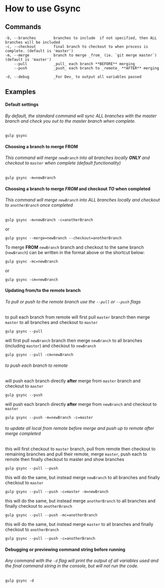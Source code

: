 # How to use Gsync

## Commands
    -b, --branches        branches to include  if not specified, then ALL branches will be included  
    -c, --checkout        final branch to checkout to when process is complete. (default is 'master')  
    -m, --merge           branch to merge _from_ (ie. `git merge master`) (default is 'master')  
        --pull            _pull_ each branch **BEFORE** merging  
        --push            _push_ each branch to _remote_ **AFTER** merging  
    
    -d, --debug           _For Dev_ to output all variables passed


 
## Examples

#### Default settings
###### By default, the standard command will sync ALL branches with the master branch and check you out to the master branch when complete.
    
    gulp gsync  

#### Choosing a branch to merge FROM
###### This command will merge `newBranch` into all branches locally **ONLY** and checkout to `master` when complete (default functionality)   
    
    gulp gsync -m=newBranch

#### Choosing a branch to merge *FROM* and checkout *TO* when completed
###### This command will merge `newBranch` into ALL branches locally and checkout to `anotherBranch` once completed    
    
    gulp gsync -m=newBranch -c=anotherBranch  
or

    gulp gsync --merge=newBranch --checkout=anotherBranch

To merge **FROM** `newBranch` branch and checkout to the same branch (`newBranch`) can be written in the format above or the shortcut below:  
    
    gulp gsync -mc=newBranch
or  

    gulp gsync -cm=newBranch

#### Updating from/to the remote branch
###### To pull or push to the remote branch use the `--pull` or `--push` flags  

to pull each branch from remote
will first pull `master` branch then merge `master` to all branches and checkout to `master`  
    
    gulp gsync --pull  
    
will first pull `newBranch` branch then merge `newBranch` to all branches (including `master`) and checkout to `newBranch`  
    
    gulp gsync --pull -cm=newBranch  

###### to push each branch to remote  
will push each branch directly **after** merge from `master` branch and checkout to `master`  

    gulp gsync --push

will push each branch directly **after** merge from `newBranch` and checkout to `master`

    gulp gsync --push -m=newBranch -c=master
    
###### to update all *local* from remote before merge and push up to *remote* after merge completed  
    
this will first checkout to `master` branch, pull from remote then checkout to remaining branches and pull their remote, merge `master`, push each to remote then finally checkout to master and show branches

    gulp gsync --pull --push
    
this will do the same, but instead merge `newBranch` to all branches and finally checkout to `master`
     
    gulp gsync --pull --push -c=master -m=newBranch
    
this will do the same, but instead merge `anotherBranch` to all branches and finally checkout to `anotherBranch`
    
    gulp gsync --pull --push -mc=anotherBranch
    
    
this will do the same, but instead merge `master` to all branches and finally checkout to `anotherBranch`

    gulp gsync --pull --push -c=anotherBranch

#### Debugging or previewing command string before running
###### Any command with the `-d` flag will print the output of all variables used and the final command string in the console, but will not run the code.  
    
    gulp gsync -d


